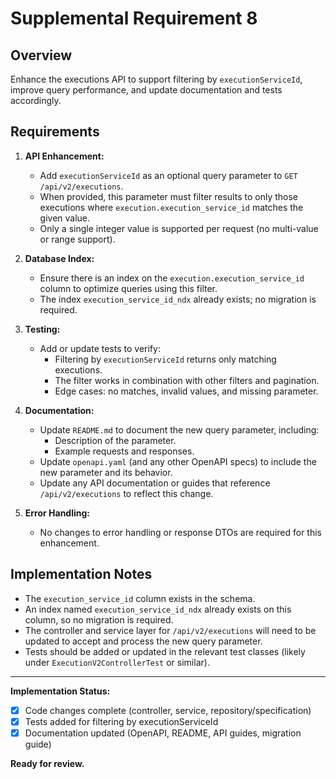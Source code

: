 # Supplemental Requirement 8

## Overview

Enhance the executions API to support filtering by `executionServiceId`, improve query performance, and update documentation and tests accordingly.

## Requirements

1. **API Enhancement:**
   - Add `executionServiceId` as an optional query parameter to `GET /api/v2/executions`.
   - When provided, this parameter must filter results to only those executions where `execution.execution_service_id` matches the given value.
   - Only a single integer value is supported per request (no multi-value or range support).

2. **Database Index:**
   - Ensure there is an index on the `execution.execution_service_id` column to optimize queries using this filter.
   - The index `execution_service_id_ndx` already exists; no migration is required.

3. **Testing:**
   - Add or update tests to verify:
     - Filtering by `executionServiceId` returns only matching executions.
     - The filter works in combination with other filters and pagination.
     - Edge cases: no matches, invalid values, and missing parameter.

4. **Documentation:**
   - Update `README.md` to document the new query parameter, including:
     - Description of the parameter.
     - Example requests and responses.
   - Update `openapi.yaml` (and any other OpenAPI specs) to include the new parameter and its behavior.
   - Update any API documentation or guides that reference `/api/v2/executions` to reflect this change.

5. **Error Handling:**
   - No changes to error handling or response DTOs are required for this enhancement.

## Implementation Notes

- The `execution_service_id` column exists in the schema.
- An index named `execution_service_id_ndx` already exists on this column, so no migration is required.
- The controller and service layer for `/api/v2/executions` will need to be updated to accept and process the new query parameter.
- Tests should be added or updated in the relevant test classes (likely under `ExecutionV2ControllerTest` or similar).

---

**Implementation Status:**
- [x] Code changes complete (controller, service, repository/specification)
- [x] Tests added for filtering by executionServiceId
- [x] Documentation updated (OpenAPI, README, API guides, migration guide)

**Ready for review.**


